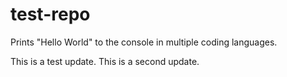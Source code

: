 # test-repo

Prints "Hello World" to the console in multiple coding languages.

This is a test update.
This is a second update.
